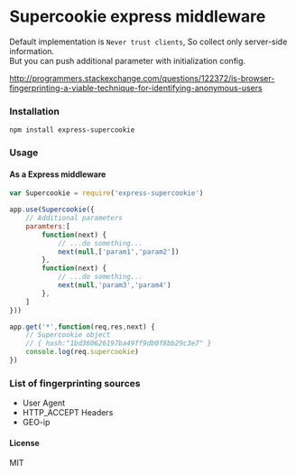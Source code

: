 # Supercookie express middleware

Default implementation is `Never trust clients`, So collect only server-side information.  
But you can push additional parameter with initialization config.  

http://programmers.stackexchange.com/questions/122372/is-browser-fingerprinting-a-viable-technique-for-identifying-anonymous-users

### Installation

```
npm install express-supercookie
```
### Usage

#### As a Express middleware

```javascript
var Supercookie = require('express-supercookie')

app.use(Supercookie({
	// Additional parameters
	paramters:[
		function(next) {
			// ...do something...
			next(null,['param1','param2'])
		},
		function(next) {
			// ...do something...
			next(null,'param3','param4')
		},
	]
}))

app.get('*',function(req,res,next) {
	// Supercookie object
	// { hash:"1bd360626197ba49ff9db0f8bb29c3e7" }
	console.log(req.supercookie)
})
```

### List of fingerprinting sources

* User Agent
* HTTP_ACCEPT Headers
* GEO-ip

#### License

MIT

